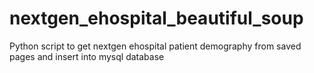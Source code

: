 # nextgen_ehospital_beautiful_soup
Python script to get nextgen ehospital patient demography from saved pages and insert into mysql database
